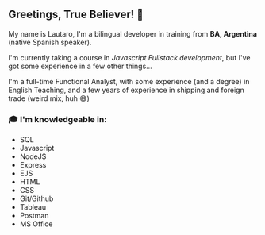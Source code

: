 ## Greetings, True Believer! 👋

 My name is Lautaro, I'm a bilingual developer in training from **BA, Argentina** (native Spanish speaker).
 
I'm currently taking a course in *Javascript Fullstack development*, but I've got some experience in a few other things...

I'm a full-time Functional Analyst, with some experience (and a degree) in English Teaching, and a few years of experience in shipping and foreign trade (weird mix, huh 😅)

### 🎓 I'm knowledgeable in:                    
- SQL     
- Javascript
- NodeJS
- Express
- EJS
- HTML
- CSS
- Git/Github
- Tableau
- Postman
- MS Office
